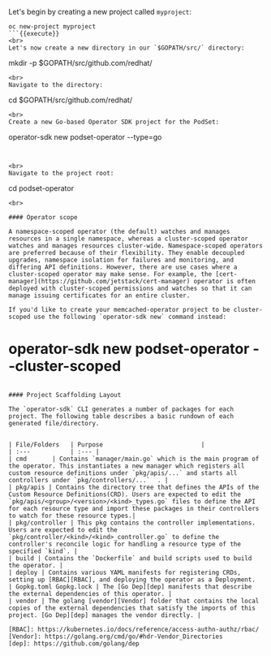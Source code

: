 Let's begin by creating a new project called `myproject`:

```
oc new-project myproject
```{{execute}}
<br>
Let's now create a new directory in our `$GOPATH/src/` directory:

```
mkdir -p $GOPATH/src/github.com/redhat/
```{{execute}}
<br>
Navigate to the directory:

```
cd $GOPATH/src/github.com/redhat/
```{{execute}}
<br>
Create a new Go-based Operator SDK project for the PodSet:

```
operator-sdk new podset-operator --type=go
```{{execute}}


<br>
Navigate to the project root:

```
cd podset-operator
```{{execute}}
<br>

#### Operator scope

A namespace-scoped operator (the default) watches and manages resources in a single namespace, whereas a cluster-scoped operator watches and manages resources cluster-wide. Namespace-scoped operators are preferred because of their flexibility. They enable decoupled upgrades, namespace isolation for failures and monitoring, and differing API definitions. However, there are use cases where a cluster-scoped operator may make sense. For example, the [cert-manager](https://github.com/jetstack/cert-manager) operator is often deployed with cluster-scoped permissions and watches so that it can manage issuing certificates for an entire cluster.

If you'd like to create your memcached-operator project to be cluster-scoped use the following `operator-sdk new` command instead:

```
# operator-sdk new podset-operator --cluster-scoped
```

#### Project Scaffolding Layout

The `operator-sdk` CLI generates a number of packages for each project. The following table describes a basic rundown of each generated file/directory.


| File/Folders   | Purpose                           |
| :---           | :--- |
| cmd       | Contains `manager/main.go` which is the main program of the operator. This instantiates a new manager which registers all custom resource definitions under `pkg/apis/...` and starts all controllers under `pkg/controllers/...`  . |
| pkg/apis | Contains the directory tree that defines the APIs of the Custom Resource Definitions(CRD). Users are expected to edit the `pkg/apis/<group>/<version>/<kind>_types.go` files to define the API for each resource type and import these packages in their controllers to watch for these resource types.|
| pkg/controller | This pkg contains the controller implementations. Users are expected to edit the `pkg/controller/<kind>/<kind>_controller.go` to define the controller's reconcile logic for handling a resource type of the specified `kind`. |
| build | Contains the `Dockerfile` and build scripts used to build the operator. |
| deploy | Contains various YAML manifests for registering CRDs, setting up [RBAC][RBAC], and deploying the operator as a Deployment.
| Gopkg.toml Gopkg.lock | The [Go Dep][dep] manifests that describe the external dependencies of this operator. |
| vendor | The golang [vendor][Vendor] folder that contains the local copies of the external dependencies that satisfy the imports of this project. [Go Dep][dep] manages the vendor directly. |

[RBAC]: https://kubernetes.io/docs/reference/access-authn-authz/rbac/
[Vendor]: https://golang.org/cmd/go/#hdr-Vendor_Directories
[dep]: https://github.com/golang/dep
